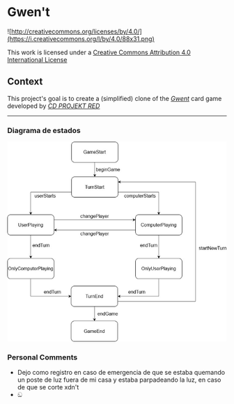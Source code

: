 # Gwen't

![http://creativecommons.org/licenses/by/4.0/](https://i.creativecommons.org/l/by/4.0/88x31.png)

This work is licensed under a
[Creative Commons Attribution 4.0 International License](http://creativecommons.org/licenses/by/4.0/)

Context
-------

This project's goal is to create a (simplified) clone of the
[_Gwent_](https://www.playgwent.com/en) card game developed by [_CD PROJEKT RED_](https://cdprojektred.com/en/)

---
### Diagrama de estados

<img src=state_diagram.jpg alt="state diagram" width=550>

### Personal Comments
- Dejo como registro en caso de emergencia de que se estaba quemando un poste de luz fuera de mi casa y estaba parpadeando
la luz, en caso de que se corte xdn't
- ඞ
